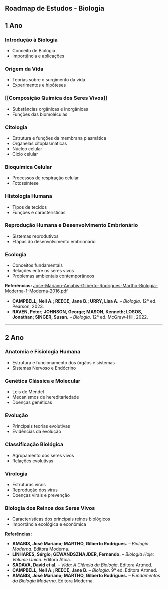 ## Roadmap de Estudos - Biologia

## 1 Ano

### Introdução à Biologia
- Conceito de Biologia
- Importância e aplicações
### Origem da Vida
- Teorias sobre o surgimento da vida
- Experimentos e hipóteses
### [[Composição Química dos Seres Vivos]]
- Substâncias orgânicas e inorgânicas
- Funções das biomoléculas
### Citologia
- Estrutura e funções da membrana plasmática
- Organelas citoplasmáticas
- Núcleo celular
- Ciclo celular
### Bioquímica Celular
- Processos de respiração celular
- Fotossíntese
### Histologia Humana
- Tipos de tecidos
- Funções e características
### Reprodução Humana e Desenvolvimento Embrionário
- Sistemas reprodutivos
- Etapas do desenvolvimento embrionário
### Ecologia
- Conceitos fundamentais
- Relações entre os seres vivos
- Problemas ambientais contemporâneos

**Referências:**
[Jose-Mariano-Amabis-Gilberto-Rodrigues-Martho-Biologia-Moderna-1-Moderna-2016.pdf](file:///home/gdon/Documentos/artigos/livros-didaticos/Jose-Mariano-Amabis-Gilberto-Rodrigues-Martho-Biologia-Moderna-1-Moderna-2016.pdf)
- **CAMPBELL, Neil A.; REECE, Jane B.; URRY, Lisa A.** – _Biologia_. 12ª ed. Pearson, 2023.
- **RAVEN, Peter; JOHNSON, George; MASON, Kenneth; LOSOS, Jonathan; SINGER, Susan.** – _Biologia_. 12ª ed. McGraw-Hill, 2022.

---
## 2 Ano

### Anatomia e Fisiologia Humana
- Estrutura e funcionamento dos órgãos e sistemas
- Sistemas Nervoso e Endócrino

### Genética Clássica e Molecular
- Leis de Mendel
- Mecanismos de hereditariedade
- Doenças genéticas
### Evolução
- Principais teorias evolutivas
- Evidências da evolução
### Classificação Biológica
- Agrupamento dos seres vivos
- Relações evolutivas
### Virologia
- Estruturas virais
- Reprodução dos vírus
- Doenças virais e prevenção
### Biologia dos Reinos dos Seres Vivos
- Características dos principais reinos biológicos
- Importância ecológica e econômica

**Referências:**
- **AMABIS, José Mariano; MARTHO, Gilberto Rodrigues.** – _Biologia Moderna_. Editora Moderna.
- **LINHARES, Sérgio; GEWANDSZNAJDER, Fernando.** – _Biologia Hoje: Volume Único_. Editora Ática.
- **SADAVA, David et al.** – _Vida: A Ciência da Biologia_. Editora Artmed.
- **CAMPBELL, Neil A.; REECE, Jane B.** – _Biologia_. 9ª ed. Editora Artmed.
- **AMABIS, José Mariano; MARTHO, Gilberto Rodrigues.** – _Fundamentos da Biologia Moderna_. Editora Moderna.